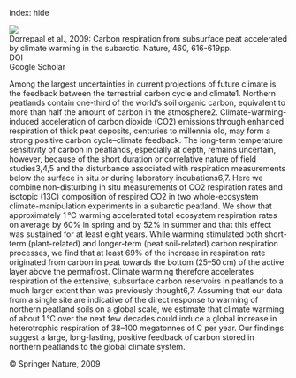 index: hide

<div class="Citation">
    <div class="Citation-thumb CitationThumb-linked"  data-href="https://doi.org/10.1038/nature08216">
      <img src="https://static.claimspace.cloud/climate-study-static/refs/thumbs/12/Dorrepaal_et_al_2009-thumb.png" />
    </div>

  <div class="Citation-body">
    <div class="Citation-text">Dorrepaal et al., 2009: Carbon respiration from subsurface peat accelerated by climate warming in the subarctic. <span class="Article-journal">Nature, </span><span class="Article-volume">460, </span>616-619pp.</div>
    <div class="Citation-links">
      <div class="CitationLink" data-href="https://doi.org/10.1038/nature08216">
        <div class="CitationLink-icon CitationLink-Doi"></div>
        <div class="CitationLink-text">DOI</div>
      </div>
      <div class="CitationLink" data-href="https://scholar.google.com/scholar?q=10.1038/nature08216">
        <div class="CitationLink-icon CitationLink-Scholar"></div>
        <div class="CitationLink-text">Google Scholar</div>
      </div>
    </div>
  </div>
</div>

Among the largest uncertainties in current projections of future climate is the feedback between the terrestrial carbon cycle and climate1. Northern peatlands contain one-third of the world’s soil organic carbon, equivalent to more than half the amount of carbon in the atmosphere2. Climate-warming-induced acceleration of carbon dioxide (CO2) emissions through enhanced respiration of thick peat deposits, centuries to millennia old, may form a strong positive carbon cycle–climate feedback. The long-term temperature sensitivity of carbon in peatlands, especially at depth, remains uncertain, however, because of the short duration or correlative nature of field studies3,4,5 and the disturbance associated with respiration measurements below the surface in situ or during laboratory incubations6,7. Here we combine non-disturbing in situ measurements of CO2 respiration rates and isotopic (13C) composition of respired CO2 in two whole-ecosystem climate-manipulation experiments in a subarctic peatland. We show that approximately 1 °C warming accelerated total ecosystem respiration rates on average by 60% in spring and by 52% in summer and that this effect was sustained for at least eight years. While warming stimulated both short-term (plant-related) and longer-term (peat soil-related) carbon respiration processes, we find that at least 69% of the increase in respiration rate originated from carbon in peat towards the bottom (25–50 cm) of the active layer above the permafrost. Climate warming therefore accelerates respiration of the extensive, subsurface carbon reservoirs in peatlands to a much larger extent than was previously thought6,7. Assuming that our data from a single site are indicative of the direct response to warming of northern peatland soils on a global scale, we estimate that climate warming of about 1 °C over the next few decades could induce a global increase in heterotrophic respiration of 38–100 megatonnes of C per year. Our findings suggest a large, long-lasting, positive feedback of carbon stored in northern peatlands to the global climate system.

<div class="Citation-copy">
&copy; Springer Nature, 2009
</div>